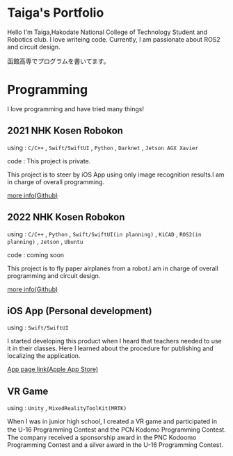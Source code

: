 # Taiga's Portfolio
Hello I'm Taiga,Hakodate National College of Technology Student and Robotics club. I love writeing code. Currently, I am passionate about ROS2 and circuit design.

函館高専でプログラムを書いてます。

# Programming
I love programming and have tried many things!
## 2021 NHK Kosen Robokon
using : `C/C++` , `Swift/SwiftUI` , `Python` , `Darknet` , `Jetson AGX Xavier`

code : This project is private. 

This project is to steer by iOS App using only image recognition results.I am in charge of overall programming. 

[more info(Github)](https://github.com/TakanoTaiga/TaigasPortfolio/blob/main/2021NHKRobokon.md)

## 2022 NHK Kosen Robokon
using : `C/C++` , `Python` , `Swift/SwiftUI(in planning)` , `KiCAD` , `ROS2(in planning)` , `Jetson` , `Ubuntu` 

code : coming soon

This project is to fly paper airplanes from a robot.I am in charge of overall programming and circuit design.

[more info(Github)]()

## iOS App (Personal development)
using : `Swift/SwiftUI`

I started developing this product when I heard that teachers needed to use it in their classes. Here I learned about the procedure for publishing and localizing the application.

[App page link(Apple App Store)](https://apps.apple.com/jp/app/simple-dice/id1597935053?l=en)

## VR Game
using : `Unity` , `MixedRealityToolKit(MRTK)`

When I was in junior high school, I created a VR game and participated in the U-16 Programming Contest and the PCN Kodomo Programming Contest.　The company received a sponsorship award in the PNC Kodoomo Programming Contest and a silver award in the U-16 Programming Contest.
